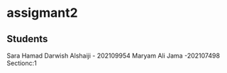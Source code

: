 # assigmant2

## Students
Sara Hamad Darwish Alshaiji - 202109954
Maryam Ali Jama -202107498
Sectionc:1
